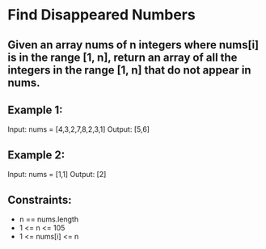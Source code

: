 # Find Disappeared Numbers

## Given an array nums of n integers where nums[i] is in the range [1, n], return an array of all the integers in the range [1, n] that do not appear in nums.

 

## Example 1:

Input: nums = [4,3,2,7,8,2,3,1]
Output: [5,6]

## Example 2:

Input: nums = [1,1]
Output: [2]
 

## Constraints:

- n == nums.length
- 1 <= n <= 105
- 1 <= nums[i] <= n